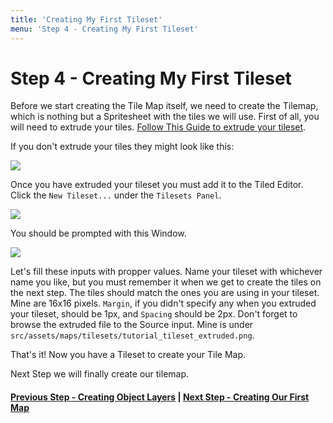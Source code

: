 ```yaml
---
title: 'Creating My First Tileset'
menu: 'Step 4 - Creating My First Tileset'
---
```


<h1 class="text-center">Step 4 - Creating My First Tileset</h1>

Before we start creating the Tile Map itself, we need to create the Tilemap, which is nothing but a Spritesheet with the tiles we will use. First of all, you will need to extrude your tiles. [Follow This Guide to extrude your tileset](https://github.com/sporadic-labs/tile-extruder).

If you don't extrude your tiles they might look like this:

[![](https://github.com/sporadic-labs/tile-extruder/raw/master/doc-source/images/demo.png?classes=center)](https://github.com/sporadic-labs/tile-extruder/raw/master/doc-source/images/demo.png?target=_blank)

Once you have extruded your tileset you must add it to the Tiled Editor. Click the `New Tileset...` under the `Tilesets Panel`.

[![](https://i.ibb.co/7vYrW7y/Screen-Shot-2021-04-08-at-15-30-19.png?classes=center)](https://i.ibb.co/7vYrW7y/Screen-Shot-2021-04-08-at-15-30-19.png?target=_blank)

You should be prompted with this Window.

[![](https://i.ibb.co/L5X8rPD/Screen-Shot-2021-04-08-at-15-32-33.png?classes=center)](https://i.ibb.co/L5X8rPD/Screen-Shot-2021-04-08-at-15-32-33.png?target=_blank)

Let's fill these inputs with propper values. Name your tileset with whichever name you like, but you must remember it when we get to create the tiles on the next step. The tiles should match the ones you are using in your tileset. Mine are 16x16 pixels. `Margin`, if you didn't specify any when you extruded your tileset, should be 1px, and `Spacing` should be 2px. Don't forget to browse the extruded file to the Source input. Mine is under `src/assets/maps/tilesets/tutorial_tileset_extruded.png`.

That's it! Now you have a Tileset to create your Tile Map.

Next Step we will finally create our tilemap.

#### [Previous Step - Creating Object Layers](../creating-object-layers) | [Next Step - Creating Our First Map](../creating-our-first-tile-map)